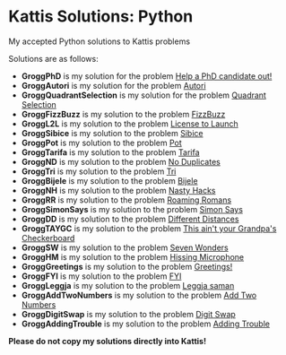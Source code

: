 # Kattis Solutions: Python

My accepted Python solutions to Kattis problems <br>

Solutions are as follows: <br>
* **GroggPhD** is my solution for the problem [Help a PhD candidate out!](https://open.kattis.com/problems/helpaphd) <br>
* **GroggAutori** is my solution for the problem [Autori](https://open.kattis.com/problems/autori) <br>
* **GroggQuadrantSelection** is my solution for the problem [Quadrant Selection](https://open.kattis.com/problems/quadrant) <br>
* **GroggFizzBuzz** is my solution to the problem [FizzBuzz](https://open.kattis.com/problems/fizzbuzz) <br>
* **GroggL2L** is my solution to the problem [License to Launch](https://open.kattis.com/problems/licensetolaunch) <br>
* **GroggSibice** is my solution to the problem [Sibice](https://open.kattis.com/problems/sibice) <br>
* **GroggPot** is my solution to the problem [Pot](https://open.kattis.com/problems/pot) <br>
* **GroggTarifa** is my solution to the problem [Tarifa](https://open.kattis.com/problems/tarifa) <br>
* **GroggND** is my solution to the problem [No Duplicates](https://open.kattis.com/problems/nodup) <br>
* **GroggTri** is my solution to the problem [Tri](https://open.kattis.com/problems/tri) <br>
* **GroggBijele** is my solution to the problem [Bijele](https://open.kattis.com/problems/bijele) <br>
* **GroggNH** is my solution to the problem [Nasty Hacks](https://open.kattis.com/problems/nastyhacks) <br>
* **GroggRR** is my solution to the problem [Roaming Romans](https://open.kattis.com/problems/romans) <br>
* **GroggSimonSays** is my solution to the problem [Simon Says](https://open.kattis.com/problems/simonsays) <br>
* **GroggDD** is my solution to the problem [Different Distances](https://open.kattis.com/problems/differentdistances) <br>
* **GroggTAYGC** is my solution to the problem [This ain't your Grandpa's Checkerboard](https://open.kattis.com/problems/thisaintyourgrandpascheckerboard) <br>
* **GroggSW** is my solution to the problem [Seven Wonders](https://open.kattis.com/problems/sevenwonders) <br>
* **GroggHM** is my solution to the problem [Hissing Microphone](https://open.kattis.com/problems/hissingmicrophone) <br>
* **GroggGreetings** is my solution to the problem [Greetings!](https://open.kattis.com/problems/greetings2) <br>
* **GroggFYI** is my solution to the problem [FYI](https://open.kattis.com/problems/fyi) <br>
* **GroggLeggja** is my solution to the problem [Leggja saman](https://open.kattis.com/problems/leggjasaman) <br>
* **GroggAddTwoNumbers** is my solution to the problem [Add Two Numbers](https://open.kattis.com/problems/addtwonumbers) <br>
* **GroggDigitSwap** is my solution to the problem [Digit Swap](https://open.kattis.com/problems/digitswap) <br>
* **GroggAddingTrouble** is my solution to the problem [Adding Trouble](https://open.kattis.com/problems/addingtrouble) <br>

**Please do not copy my solutions directly into Kattis!** <br>
